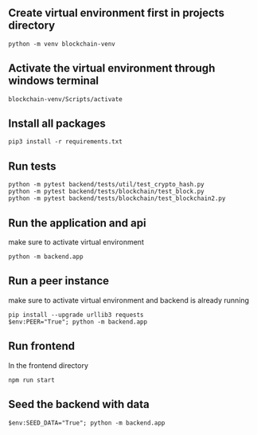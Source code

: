 ## Create virtual environment first in projects directory

    python -m venv blockchain-venv


## Activate the virtual environment through windows terminal

    blockchain-venv/Scripts/activate


## Install all packages

    pip3 install -r requirements.txt



## Run tests

    python -m pytest backend/tests/util/test_crypto_hash.py
    python -m pytest backend/tests/blockchain/test_block.py
    python -m pytest backend/tests/blockchain/test_blockchain2.py


## Run the application and api

make sure to activate virtual environment

    python -m backend.app


## Run a peer instance

make sure to activate virtual environment and backend is already running

    pip install --upgrade urllib3 requests
    $env:PEER="True"; python -m backend.app


## Run frontend

In the frontend directory

    npm run start


## Seed the backend with data

    $env:SEED_DATA="True"; python -m backend.app
